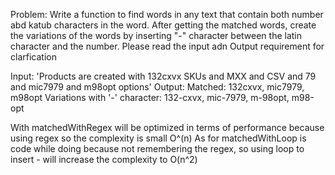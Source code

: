 Problem:
Write a function to find words in any text that contain both number abd katub characters in the word. After getting the matched words, create the variations of the words by inserting "-" character between the latin character and the number. Please read the input adn Output requirement for clarfication

Input: 
  'Products are created with 132cxvx SKUs and MXX and CSV and 79 and mic7979 and m98opt options'
Output: 
  Matched: 132cxvx, mic7979, m98opt
  Variations with '-' character:  132-cxvx, mic-7979, m-98opt, m98-opt


With matchedWithRegex will be optimized in terms of performance because using regex so the complexity is small O^(n)
As for matchedWithLoop is code while doing because not remembering the regex, so using loop to insert - will increase the complexity to O(n^2)
